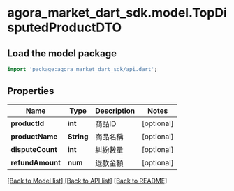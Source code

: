 # agora_market_dart_sdk.model.TopDisputedProductDTO

## Load the model package
```dart
import 'package:agora_market_dart_sdk/api.dart';
```

## Properties
Name | Type | Description | Notes
------------ | ------------- | ------------- | -------------
**productId** | **int** | 商品ID | [optional] 
**productName** | **String** | 商品名稱 | [optional] 
**disputeCount** | **int** | 糾紛數量 | [optional] 
**refundAmount** | **num** | 退款金額 | [optional] 

[[Back to Model list]](../README.md#documentation-for-models) [[Back to API list]](../README.md#documentation-for-api-endpoints) [[Back to README]](../README.md)


